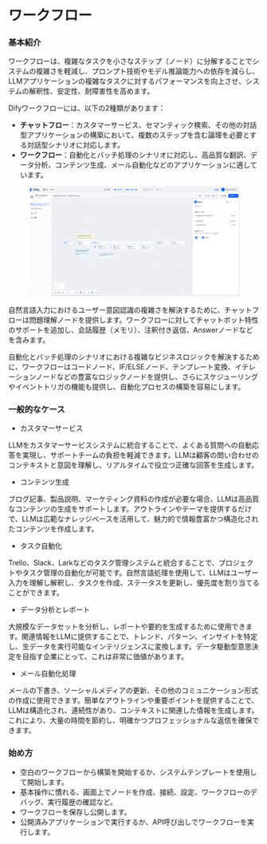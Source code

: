 # ワークフロー

### 基本紹介

ワークフローは、複雑なタスクを小さなステップ（ノード）に分解することでシステムの複雑さを軽減し、プロンプト技術やモデル推論能力への依存を減らし、LLMアプリケーションの複雑なタスクに対するパフォーマンスを向上させ、システムの解釈性、安定性、耐障害性を高めます。

Difyワークフローには、以下の2種類があります：

* **チャットフロー**：カスタマーサービス、セマンティック検索、その他の対話型アプリケーションの構築において、複数のステップを含む論理を必要とする対話型シナリオに対応します。
* **ワークフロー**：自動化とバッチ処理のシナリオに対応し、高品質な翻訳、データ分析、コンテンツ生成、メール自動化などのアプリケーションに適しています。

<figure><img src="../../.gitbook/assets/jp-workflow.png" alt=""><figcaption></figcaption></figure>

自然言語入力におけるユーザー意図認識の複雑さを解決するために、チャットフローは問題理解ノードを提供します。ワークフローに対してチャットボット特性のサポートを追加し、会話履歴（メモリ）、注釈付き返信、Answerノードなどを含みます。

自動化とバッチ処理のシナリオにおける複雑なビジネスロジックを解決するために、ワークフローはコードノード、IF/ELSEノード、テンプレート変換、イテレーションノードなどの豊富なロジックノードを提供し、さらにスケジューリングやイベントトリガの機能も提供し、自動化プロセスの構築を容易にします。

### 一般的なケース

* カスタマーサービス

LLMをカスタマーサービスシステムに統合することで、よくある質問への自動応答を実現し、サポートチームの負担を軽減できます。LLMは顧客の問い合わせのコンテキストと意図を理解し、リアルタイムで役立つ正確な回答を生成します。

* コンテンツ生成

ブログ記事、製品説明、マーケティング資料の作成が必要な場合、LLMは高品質なコンテンツの生成をサポートします。アウトラインやテーマを提供するだけで、LLMは広範なナレッジベースを活用して、魅力的で情報豊富かつ構造化されたコンテンツを作成します。

* タスク自動化

Trello、Slack、Larkなどのタスク管理システムと統合することで、プロジェクトやタスク管理の自動化が可能です。自然言語処理を使用して、LLMはユーザー入力を理解し解釈し、タスクを作成、ステータスを更新し、優先度を割り当てることができます。

* データ分析とレポート

大規模なデータセットを分析し、レポートや要約を生成するために使用できます。関連情報をLLMに提供することで、トレンド、パターン、インサイトを特定し、生データを実行可能なインテリジェンスに変換します。データ駆動型意思決定を目指す企業にとって、これは非常に価値があります。

* メール自動化処理

メールの下書き、ソーシャルメディアの更新、その他のコミュニケーション形式の作成に使用できます。簡単なアウトラインや重要ポイントを提供することで、LLMは構造化され、連続性があり、コンテキストに関連した情報を生成します。これにより、大量の時間を節約し、明確かつプロフェッショナルな返信を確保できます。

### 始め方

* 空白のワークフローから構築を開始するか、システムテンプレートを使用して開始します。
* 基本操作に慣れる、画面上でノードを作成、接続、設定、ワークフローのデバッグ、実行履歴の確認など。
* ワークフローを保存し公開します。
* 公開済みアプリケーションで実行するか、API呼び出しでワークフローを実行します。
